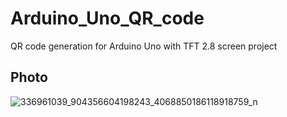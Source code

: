 # Arduino_Uno_QR_code
QR code generation for Arduino Uno with TFT 2.8 screen project

## Photo

![336961039_904356604198243_4068850186118918759_n](https://user-images.githubusercontent.com/33583122/228053821-b69de4e6-9295-43eb-a8c0-b009e8e80569.jpg)
